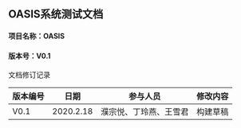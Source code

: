 ## OASIS系统测试文档

#### **项目名称：OASIS**

#### **版本号：V0.1**

 文档修订记录

| 版本编号 | 日期      | 参与人员               | 修改内容 |
| -------- | --------- | ---------------------- | -------- |
| V0.1     | 2020.2.18 | 濮宗悦、丁玲燕、王雪君 | 构建草稿 |

